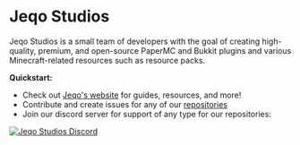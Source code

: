 # Jeqo Studios
Jeqo Studios is a small team of developers with the goal of creating high-quality, premium, and open-source PaperMC and Bukkit plugins and various Minecraft-related resources such as resource packs.

**Quickstart:**
- Check out [Jeqo's website](https://jeqo.net/) for guides, resources, and more!
- Contribute and create issues for any of our [repositories](https://github.com/orgs/Jeqo-Studios/repositories?type=source)
- Join our discord server for support of any type for our repositories:

<a href="https://jeqo.net/discord">
         <img alt="Jeqo Studios Discord" src="https://discord.com/api/guilds/902495259517394944/widget.png?style=banner2">
</a>
